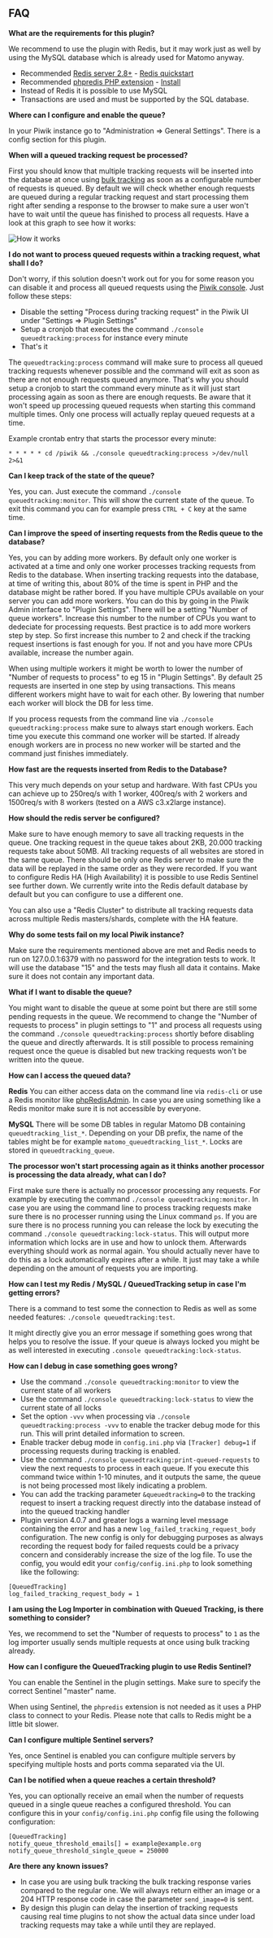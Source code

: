 ## FAQ

__What are the requirements for this plugin?__

We recommend to use the plugin with Redis, but it may work just as well by using the MySQL database which is already used
for Matomo anyway.

* Recommended [Redis server 2.8+](http://redis.io/) - [Redis quickstart](http://redis.io/topics/quickstart)
* Recommended [phpredis PHP extension](https://github.com/nicolasff/phpredis) - [Install](https://github.com/nicolasff/phpredis#installingconfiguring)
* Instead of Redis it is possible to use MySQL
* Transactions are used and must be supported by the SQL database.

__Where can I configure and enable the queue?__

In your Piwik instance go to "Administration => General Settings". There is a config section for this plugin.

__When will a queued tracking request be processed?__

First you should know that multiple tracking requests will be inserted into the database at once using
[bulk tracking](http://developer.piwik.org/api-reference/tracking-api#bulk-tracking) as soon as a configurable number
of requests is queued. By default we will check whether enough requests are queued during a regular tracking request
and start processing them right after sending a response to the browser to make sure a user won't have to wait until
the queue has finished to process all requests. Have a look at this graph to see how it works:

![How it works](https://raw.githubusercontent.com/piwik/plugin-QueuedTracking/master/docs/How_it_works.png)

__I do not want to process queued requests within a tracking request, what shall I do?__

Don't worry, if this solution doesn't work out for you for some reason you can disable it and process all queued
requests using the [Piwik console](http://developer.piwik.org/guides/piwik-on-the-command-line). Just follow these steps:

* Disable the setting "Process during tracking request" in the Piwik UI under "Settings => Plugin Settings"
* Setup a cronjob that executes the command `./console queuedtracking:process` for instance every minute
* That's it

The `queuedtracking:process` command will make sure to process all queued tracking requests whenever possible and the
command will exit as soon as there are not enough requests queued anymore. That's why you should setup a cronjob to start
the command every minute as it will just start processing again as soon as there are enough requests. Be aware that it won't
speed up processing queued requests when starting this command multiple times. Only one process will actually replay
queued requests at a time.

Example crontab entry that starts the processor every minute:

`* * * * * cd /piwik && ./console queuedtracking:process >/dev/null 2>&1`

__Can I keep track of the state of the queue?__

Yes, you can. Just execute the command `./console queuedtracking:monitor`. This will show the current state of the queue. To exit this command you can for example press `CTRL + C` key at the same time.

__Can I improve the speed of inserting requests from the Redis queue to the database?__

Yes, you can by adding more workers. By default only one worker is activated at a time and only one worker processes tracking requests from Redis to the database. When inserting tracking requests into the database, at time of writing this, about 80% of the time is spent in PHP and the database might be rather bored. If you have multiple CPUs available on your server you can add more workers. You can do this by going in the Piwik Admin interface to "Plugin Settings". There will be a setting "Number of queue workers". Increase this number to the number of CPUs you want to dedeciate for processing requests. Best practice is to add more workers step by step. So first increase this number to 2 and check if the tracking request insertions is fast enough for you. If not and you have more CPUs available, increase the number again.

When using multiple workers it might be worth to lower the number of "Number of requests to process" to eg 15 in "Plugin Settings". By default 25 requests are inserted in one step by using transactions. This means different workers might have to wait for each other. By lowering that number each worker will block the DB for less time.

If you process requests from the command line via `./console queuedtracking:process` make sure to always start enough workers. Each time you execute this command one worker will be started. If already enough workers are in process no new worker will be started and the command just finishes immediately.

__How fast are the requests inserted from Redis to the Database?__

This very much depends on your setup and hardware. With fast CPUs you can achieve up to 250req/s with 1 worker, 400req/s with 2 workers and 1500req/s with 8 workers (tested on a AWS c3.x2large instance).

__How should the redis server be configured?__

Make sure to have enough memory to save all tracking requests in the queue. One tracking request in the queue takes about 2KB,
20.000 tracking requests take about 50MB. All tracking requests of all websites are stored in the same queue.
There should be only one Redis server to make sure the data will be replayed in the same order as they were recorded.
If you want to configure Redis HA (High Availability) it is possible to use Redis Sentinel see further down.
We currently write into the Redis default database by default but you can configure to use a different one.

You can also use a "Redis Cluster" to distribute all tracking requests data across multiple Redis masters/shards, complete with the HA feature.

__Why do some tests fail on my local Piwik instance?__

Make sure the requirements mentioned above are met and Redis needs to run on 127.0.0.1:6379 with no password for the
integration tests to work. It will use the database "15" and the tests may flush all data it contains. Make sure
it does not contain any important data.

__What if I want to disable the queue?__

You might want to disable the queue at some point but there are still some pending requests in the queue. We recommend to
change the "Number of requests to process" in plugin settings to "1" and process all requests using the command
`./console queuedtracking:process` shortly before disabling the queue and directly afterwards. It is still possible to
process remaining request once the queue is disabled but new tracking requests won't be written into the queue.

__How can I access the queued data?__

**Redis**
You can either access data on the command line via `redis-cli` or use a Redis monitor like [phpRedisAdmin](https://github.com/ErikDubbelboer/phpRedisAdmin).
In case you are using something like a Redis monitor make sure it is not accessible by everyone.

**MySQL**
There will be some DB tables in regular Matomo DB containing `queuedtracking_list_*`. Depending on your DB prefix, the name
of the tables might be for example `matomo_queuedtracking_list_*`. Locks are stored in `queuedtracking_queue`.

__The processor won't start processing again as it thinks another processor is processing the data already, what can I do?__

First make sure there is actually no processor processing any requests. For example by executing the command
`./console queuedtracking:monitor`. In case you are using the command line to process tracking requests make sure there
is no processer running using the Linux command `ps`. If you are sure there is no process running you can release the lock
by executing the command `./console queuedtracking:lock-status`. This will output more information which locks are in use and how to unlock them. Afterwards everything should work as normal again.
You should actually never have to do this as a lock automatically expires after a while. It just may take a while depending
on the amount of requests you are importing.

__How can I test my Redis / MySQL / QueuedTracking setup in case I'm getting errors?__

There is a command to test some the connection to Redis as well as some needed features: `./console queuedtracking:test`.

It might directly give you an error message if something goes wrong that helps you to resolve the issue. If your queue
is always locked you might be as well interested in executing `.console queuedtracking:lock-status`.

__How can I debug in case something goes wrong?__

* Use the command `./console queuedtracking:monitor` to view the current state of all workers
* Use the command `./console queuedtracking:lock-status` to view the current state of all locks
* Set the option `-vvv` when processing via `./console queuedtracking:process -vvv` to enable the tracker debug mode for this run. This will print detailed information to screen.
* Enable tracker debug mode in `config.ini.php` via `[Tracker] debug=1` if processing requests during tracking is enabled.
* Use the command `./console queuedtracking:print-queued-requests` to view the next requests to process in each queue. If you execute this command twice within 1-10 minutes, and it outputs the same, the queue is not being processed most likely indicating a problem.
* You can add the tracking parameter `&queuedtracking=0` to the tracking request to insert a tracking request directly into the database instead of into the queued tracking handler
* Plugin version 4.0.7 and greater logs a warning level message containing the error and has a new `log_failed_tracking_request_body` configuration. The new config is only for debugging purposes as always recording the request body for failed requests could be a privacy concern and considerably increase the size of the log file. To use the config, you would edit your `config/config.ini.php` to look something like the following:
```
[QueuedTracking]
log_failed_tracking_request_body = 1
```

__I am using the Log Importer in combination with Queued Tracking, is there something to consider?__

Yes, we recommend to set the "Number of requests to process" to `1` as the log importer usually sends multiple requests at once using bulk tracking already.

__How can I configure the QueuedTracking plugin to use Redis Sentinel?__

You can enable the Sentinel in the plugin settings. Make sure to specify the correct Sentinel "master" name.

When using Sentinel, the `phpredis` extension is not needed as it uses a PHP class to connect to your Redis. Please note that calls to Redis might be a little bit slower.

__Can I configure multiple Sentinel servers?__

Yes, once Sentinel is enabled you can configure multiple servers by specifying multiple hosts and ports comma separated via the UI.

__Can I be notified when a queue reaches a certain threshold?__

Yes, you can optionally receive an email when the number of requests queued in a single queue reaches a configured
threshold. You can configure this in your `config/config.ini.php` config file using the following configuration:

```
[QueuedTracking]
notify_queue_threshold_emails[] = example@example.org
notify_queue_threshold_single_queue = 250000
```

__Are there any known issues?__

* In case you are using bulk tracking the bulk tracking response varies compared to the regular one. We will always return
 either an image or a 204 HTTP response code in case the parameter `send_image=0` is sent.
* By design this plugin can delay the insertion of tracking requests causing real time plugins to not show the actual data since
 under load tracking requests may take a while until they are replayed.
